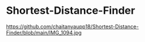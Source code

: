 # Shortest-Distance-Finder

https://github.com/chaitanyaupp18/Shortest-Distance-Finder/blob/main/IMG_1094.jpg
